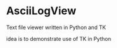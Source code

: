AsciiLogView
============

Text file viewer written in Python and TK

idea is to demonstrate use of TK in Python
